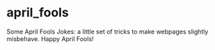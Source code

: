 # april_fools
Some April Fools Jokes: a little set of tricks to make webpages slightly misbehave. Happy April Fools!
